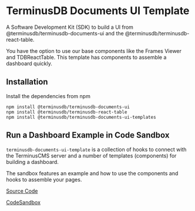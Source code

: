 
# TerminusDB Documents UI Template
A Software Development Kit (SDK) to build a UI from @terminusdb/terminusdb-documents-ui and the @terminusdb/terminusdb-react-table. 

You have the option to use our base components like the Frames Viewer and TDBReactTable. This template has components to assemble a dashboard quickly.

## Installation
Install the dependencies from npm

```
npm install @terminusdb/terminusdb-documents-ui
npm install @terminusdb/terminusdb-react-table
npm install @terminusdb/terminusdb-documents-ui-templates
```
## Run a Dashboard Example in Code Sandbox
`terminusdb-documents-ui-template` is a collection of hooks to connect with the TerminusCMS server
and a number of templates (components) for building a dashboard.

The sandbox features an example and how to use the components and hooks to assemble your pages.

[Source Code](https://github.com/terminusdb/dashboard-examples-sandbox/tree/main/terminusdb-documents-ui-template-example/dashboard-demo)

[CodeSandbox](https://codesandbox.io/s/github/terminusdb/dashboard-examples-sandbox/tree/main/terminusdb-documents-ui-template-example/dashboard-demo)

